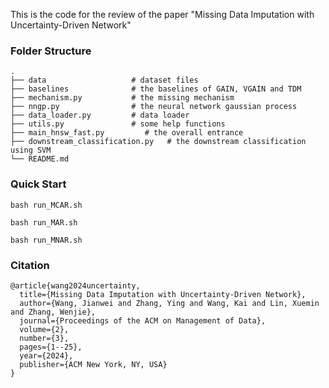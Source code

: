 This is the code for the review of the paper "Missing Data Imputation with Uncertainty-Driven Network"

### Folder Structure

    .
    ├── data                   # dataset files
    ├── baselines              # the baselines of GAIN, VGAIN and TDM
    ├── mechanism.py           # the missing mechanism
    ├── nngp.py                # the neural network gaussian process
    ├── data_loader.py         # data loader
    ├── utils.py               # some help functions
    ├── main_hnsw_fast.py         # the overall entrance
    ├── downstream_classification.py   # the downstream classification using SVM
    └── README.md

### Quick Start

```
bash run_MCAR.sh

bash run_MAR.sh

bash run_MNAR.sh
```

### Citation

```
@article{wang2024uncertainty,
  title={Missing Data Imputation with Uncertainty-Driven Network},
  author={Wang, Jianwei and Zhang, Ying and Wang, Kai and Lin, Xuemin and Zhang, Wenjie},
  journal={Proceedings of the ACM on Management of Data},
  volume={2},
  number={3},
  pages={1--25},
  year={2024},
  publisher={ACM New York, NY, USA}
}

```



